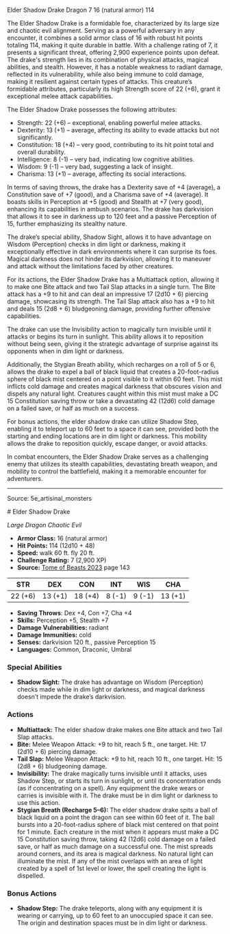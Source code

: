 <MonsterName/>Elder Shadow Drake</MonsterName>
<CreatureType/>Dragon</CreatureType>
<CR/>7</CR>
<AC/>16 (natural armor)</AC>
<HP/>114</HP>
<summary>The Elder Shadow Drake is a formidable foe, characterized by its large size and chaotic evil alignment. Serving as a powerful adversary in any encounter, it combines a solid armor class of 16 with robust hit points totaling 114, making it quite durable in battle. With a challenge rating of 7, it presents a significant threat, offering 2,900 experience points upon defeat. The drake's strength lies in its combination of physical attacks, magical abilities, and stealth. However, it has a notable weakness to radiant damage, reflected in its vulnerability, while also being immune to cold damage, making it resilient against certain types of attacks. This creature’s formidable attributes, particularly its high Strength score of 22 (+6), grant it exceptional melee attack capabilities.</summary>

<detail>

The Elder Shadow Drake possesses the following attributes: 

- Strength: 22 (+6) – exceptional, enabling powerful melee attacks.
- Dexterity: 13 (+1) – average, affecting its ability to evade attacks but not significantly.
- Constitution: 18 (+4) – very good, contributing to its hit point total and overall durability.
- Intelligence: 8 (-1) – very bad, indicating low cognitive abilities.
- Wisdom: 9 (-1) – very bad, suggesting a lack of insight.
- Charisma: 13 (+1) – average, affecting its social interactions.

In terms of saving throws, the drake has a Dexterity save of +4 (average), a Constitution save of +7 (good), and a Charisma save of +4 (average). It boasts skills in Perception at +5 (good) and Stealth at +7 (very good), enhancing its capabilities in ambush scenarios. The drake has darkvision that allows it to see in darkness up to 120 feet and a passive Perception of 15, further emphasizing its stealthy nature.

The drake’s special ability, Shadow Sight, allows it to have advantage on Wisdom (Perception) checks in dim light or darkness, making it exceptionally effective in dark environments where it can surprise its foes. Magical darkness does not hinder its darkvision, allowing it to maneuver and attack without the limitations faced by other creatures.

For its actions, the Elder Shadow Drake has a Multiattack option, allowing it to make one Bite attack and two Tail Slap attacks in a single turn. The Bite attack has a +9 to hit and can deal an impressive 17 (2d10 + 6) piercing damage, showcasing its strength. The Tail Slap attack also has a +9 to hit and deals 15 (2d8 + 6) bludgeoning damage, providing further offensive capabilities.

The drake can use the Invisibility action to magically turn invisible until it attacks or begins its turn in sunlight. This ability allows it to reposition without being seen, giving it the strategic advantage of surprise against its opponents when in dim light or darkness.

Additionally, the Stygian Breath ability, which recharges on a roll of 5 or 6, allows the drake to expel a ball of black liquid that creates a 20-foot-radius sphere of black mist centered on a point visible to it within 60 feet. This mist inflicts cold damage and creates magical darkness that obscures vision and dispels any natural light. Creatures caught within this mist must make a DC 15 Constitution saving throw or take a devastating 42 (12d6) cold damage on a failed save, or half as much on a success.

For bonus actions, the elder shadow drake can utilize Shadow Step, enabling it to teleport up to 60 feet to a space it can see, provided both the starting and ending locations are in dim light or darkness. This mobility allows the drake to reposition quickly, escape danger, or avoid attacks.

In combat encounters, the Elder Shadow Drake serves as a challenging enemy that utilizes its stealth capabilities, devastating breath weapon, and mobility to control the battlefield, making it a memorable encounter for adventurers.</detail>



---

Source: 5e_artisinal_monsters

<statblock>
# Elder Shadow Drake

*Large* *Dragon* *Chaotic Evil*

- **Armor Class:** 16 (natural armor)
- **Hit Points:** 114 (12d10 + 48)
- **Speed:** walk 60 ft. fly 20 ft.
- **Challenge Rating:** 7 (2,900 XP)
- **Source:** [Tome of Beasts 2023](https://koboldpress.com/kpstore/product/tome-of-beasts-1-2023-edition/) page 143

| STR | DEX | CON | INT | WIS | CHA |
| --- | --- | --- | --- | --- | --- |
| 22 (+6) | 13 (+1) | 18 (+4) | 8 (-1) | 9 (-1) | 13 (+1) |

- **Saving Throws**: Dex +4, Con +7, Cha +4
- **Skills:** Perception +5, Stealth +7
- **Damage Vulnerabilities:** radiant
- **Damage Immunities:** cold
- **Senses:** darkvision 120 ft., passive Perception 15
- **Languages:** Common, Draconic, Umbral

### Special Abilities

- **Shadow Sight:** The drake has advantage on Wisdom (Perception) checks made while in dim light or darkness, and magical darkness doesn’t impede the drake’s darkvision.

### Actions

- **Multiattack:** The elder shadow drake makes one Bite attack and two Tail Slap attacks.
- **Bite:** Melee Weapon Attack: +9 to hit, reach 5 ft., one target. Hit: 17 (2d10 + 6) piercing damage.
- **Tail Slap:** Melee Weapon Attack: +9 to hit, reach 10 ft., one target. Hit: 15 (2d8 + 6) bludgeoning damage.
- **Invisibility:** The drake magically turns invisible until it attacks, uses Shadow Step, or starts its turn in sunlight, or until its concentration ends (as if concentrating on a spell). Any equipment the drake wears or carries is invisible with it. The drake must be in dim light or darkness to use this action.
- **Stygian Breath (Recharge 5–6):** The elder shadow drake spits a ball of black liquid on a point the dragon can see within 60 feet of it. The ball bursts into a 20-foot-radius sphere of black mist centered on that point for 1 minute. Each creature in the mist when it appears must make a DC 15 Constitution saving throw, taking 42 (12d6) cold damage on a failed save, or half as much damage on a successful one. The mist spreads around corners, and its area is magical darkness. No natural light can illuminate the mist. If any of the mist overlaps with an area of light created by a spell of 1st level or lower, the spell creating the light is dispelled.

### Bonus Actions

- **Shadow Step:** The drake teleports, along with any equipment it is wearing or carrying, up to 60 feet to an unoccupied space it can see. The origin and destination spaces must be in dim light or darkness.
</statblock>


